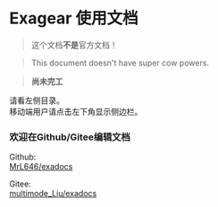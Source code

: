 # Exagear 使用文档

> 这个文档**不是**官方文档！

> This document doesn't have super cow powers.

> **尚未完工**  

请看左侧目录。  
移动端用户请点击左下角显示侧边栏。  

### 欢迎在Github/Gitee编辑文档

Github:  
[MrL646/exadocs](https://github.com/MrL646/exadocs)  

Gitee:  
[multimode_Liu/exadocs](https://gitee.com/mrliu646/exadocs)
